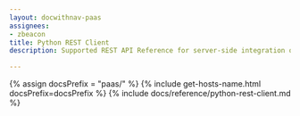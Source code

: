 ```yaml
---
layout: docwithnav-paas
assignees:
- zbeacon
title: Python REST Client
description: Supported REST API Reference for server-side integration of your python projects

---
```


{% assign docsPrefix = "paas/" %}
{% include get-hosts-name.html docsPrefix=docsPrefix %}
{% include docs/reference/python-rest-client.md %}
